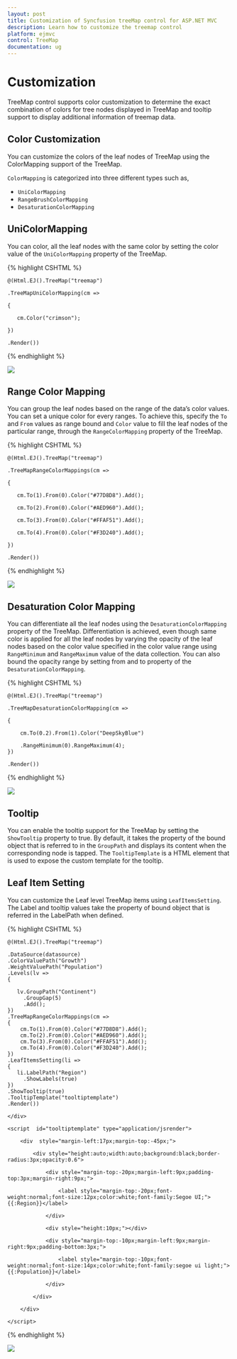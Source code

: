 ```yaml
---
layout: post
title: Customization of Syncfusion treeMap control for ASP.NET MVC
description: Learn how to customize the treemap control
platform: ejmvc
control: TreeMap
documentation: ug
---
```


# Customization

TreeMap control supports color customization to determine the exact combination of colors for tree nodes displayed in TreeMap and tooltip support to display additional information of treemap data.

## Color Customization

You can customize the colors of the leaf nodes of TreeMap using the ColorMapping support of the TreeMap. 

`ColorMapping` is categorized into three different types such as,

* `UniColorMapping`
* `RangeBrushColorMapping`
* `DesaturationColorMapping`

## UniColorMapping

You can color, all the leaf nodes with the same color by setting the color value of the `UniColorMapping` property of the TreeMap.

{% highlight CSHTML %}

    
    @(Html.EJ().TreeMap("treemap")
  
    .TreeMapUniColorMapping(cm =>

    {

       cm.Color("crimson");

    })

    .Render())

{% endhighlight %}

![](Customization_images/Customization_img1.png)



## Range Color Mapping

You can group the leaf nodes based on the range of the data’s color values. You can set a unique color for every ranges. To achieve this, specify the `To` and `From` values as range bound and `Color` value to fill the leaf nodes of the particular range, through the `RangeColorMapping` property of the TreeMap.

{% highlight CSHTML %}

    @(Html.EJ().TreeMap("treemap")

    .TreeMapRangeColorMappings(cm => 

    {

	   cm.To(1).From(0).Color("#77D8D8").Add();

	   cm.To(2).From(0).Color("#AED960").Add();

	   cm.To(3).From(0).Color("#FFAF51").Add();

	   cm.To(4).From(0).Color("#F3D240").Add();

    })

    .Render())

{% endhighlight %}

![](Customization_images/Customization_img2.png)


## Desaturation Color Mapping

You can differentiate all the leaf nodes using the `DesaturationColorMapping` property of the TreeMap. Differentiation is achieved, even though same color is applied for all the leaf nodes by varying the opacity of the leaf nodes based on the color value specified in the color value range using `RangeMinimum` and `RangeMaximum` value of the data collection. You can also bound the opacity range by setting from and to property of the `DesaturationColorMapping`.

{% highlight CSHTML %}

    @(Html.EJ().TreeMap("treemap")

    .TreeMapDesaturationColorMapping(cm => 

    {

        cm.To(0.2).From(1).Color("DeepSkyBlue")

        .RangeMinimum(0).RangeMaximum(4); 
    })

    .Render())


{% endhighlight %}

![](Customization_images/Customization_img3.png)

## Tooltip

You can enable the tooltip support for the TreeMap by setting the `ShowTooltip` property to true. By default, it takes the property of the bound object that is referred to in the `GroupPath` and displays its content when the corresponding node is tapped. The `TooltipTemplate` is a HTML element that is used to expose the custom template for the tooltip.

## Leaf Item Setting

You can customize the Leaf level TreeMap items using `LeafItemsSetting`. The Label and tooltip values take the property of bound object that is referred in the LabelPath when defined.

{% highlight CSHTML %}

    @(Html.EJ().TreeMap("treemap")

    .DataSource(datasource)
    .ColorValuePath("Growth")
    .WeightValuePath("Population")
    .Levels(lv =>
    {

	   lv.GroupPath("Continent")
	     .GroupGap(5)
	     .Add();                            
    })   
    .TreeMapRangeColorMappings(cm => 
    {
        cm.To(1).From(0).Color("#77D8D8").Add();
        cm.To(2).From(0).Color("#AED960").Add();
        cm.To(3).From(0).Color("#FFAF51").Add();
        cm.To(4).From(0).Color("#F3D240").Add();
    })
    .LeafItemsSetting(li =>
    {
	   li.LabelPath("Region")
	     .ShowLabels(true)
    })
    .ShowTooltip(true)
    .TooltipTemplate("tooltiptemplate")                
    .Render())   
    
    </div>   

    <script  id="tooltiptemplate" type="application/jsrender">

        <div  style="margin-left:17px;margin-top:-45px;">      

            <div style="height:auto;width:auto;background:black;border-radius:3px;opacity:0.6">

                <div style="margin-top:-20px;margin-left:9px;padding-top:3px;margin-right:9px;">

                    <label style="margin-top:-20px;font-weight:normal;font-size:12px;color:white;font-family:Segoe UI;">{{:Region}}</label>

                </div>

                <div style="height:10px;"></div>

                <div style="margin-top:-10px;margin-left:9px;margin-right:9px;padding-bottom:3px;">

                    <label style="margin-top:-10px;font-weight:normal;font-size:14px;color:white;font-family:segoe ui light;">{{:Population}}</label>

                </div>

            </div>

        </div>            

    </script>



{% endhighlight %}



![](Customization_images/Customization_img4.png)

